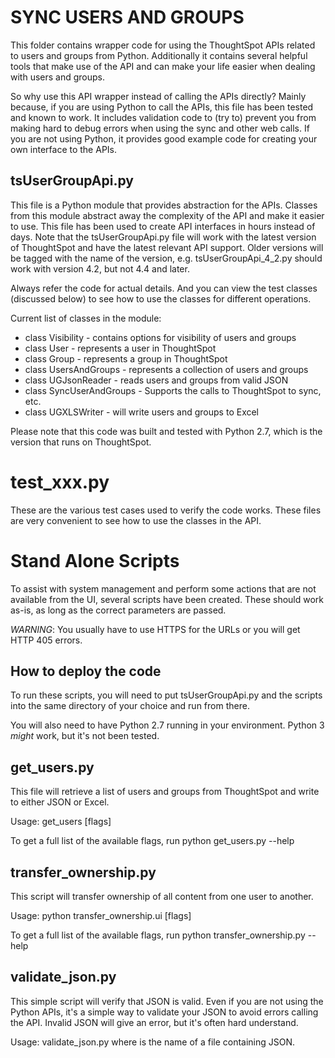 # SYNC USERS AND GROUPS

This folder contains wrapper code for using the ThoughtSpot APIs related to users and groups from Python.  Additionally it contains several helpful tools that make use of the API and can make your life easier when dealing with users and groups.

So why use this API wrapper instead of calling the APIs directly?  Mainly because, if you are using Python to call the APIs, this file has been tested and known to work.  It includes validation code to (try to) prevent you from making hard to debug errors when using the sync and other web calls.  If you are not using Python, it provides good example code for creating your own interface to the APIs.

## tsUserGroupApi.py

This file is a Python module that provides abstraction for the APIs.  Classes from this module abstract away the complexity of the API and make it easier to use.  This file has been used to create API interfaces in hours instead of days.  Note that the tsUserGroupApi.py file will work with the latest version of ThoughtSpot and have the latest relevant API support.  Older versions will be tagged with the name of the version, e.g. tsUserGroupApi_4_2.py should work with version 4.2, but not 4.4 and later.

Always refer the code for actual details.  And you can view the test classes (discussed below) to see how to use the classes for different operations.

Current list of classes in the module:
* class Visibility - contains options for visibility of users and groups
* class User - represents a user in ThoughtSpot
* class Group - represents a group in ThoughtSpot
* class UsersAndGroups - represents a collection of users and groups
* class UGJsonReader - reads users and groups from valid JSON
* class SyncUserAndGroups - Supports the calls to ThoughtSpot to sync, etc.
* class UGXLSWriter - will write users and groups to Excel

Please note that this code was built and tested with Python 2.7, which is the version that runs on ThoughtSpot.

# test_xxx.py

These are the various test cases used to verify the code works.  These files are very convenient to see how to use the classes in the API.

# Stand Alone Scripts

To assist with system management and perform some actions that are not available from the UI, several scripts have been created.  These should work as-is, as long as the correct parameters are passed.  

*WARNING*:  You usually have to use HTTPS for the URLs or you will get HTTP 405 errors.

## How to deploy the code

To run these scripts, you will need to put tsUserGroupApi.py and the scripts into the same directory of your choice and run from there.

You will also need to have Python 2.7 running in your environment.  Python 3 *might* work, but it's not been tested.

## get_users.py

This file will retrieve a list of users and groups from ThoughtSpot and write to either JSON or Excel.

Usage:  get_users [flags]

To get a full list of the available flags, run python get_users.py --help


## transfer_ownership.py

This script will transfer ownership of all content from one user to another.

Usage:  python transfer_ownership.ui [flags]

To get a full list of the available flags, run python transfer_ownership.py --help

## validate_json.py

This simple script will verify that JSON is valid.  Even if you are not using the Python APIs, it's a simple way to validate your JSON to avoid errors calling the API.  Invalid JSON will give an error, but it's often hard understand.

Usage:  validate_json.py <filename> where <filename> is the name of a file containing JSON.


